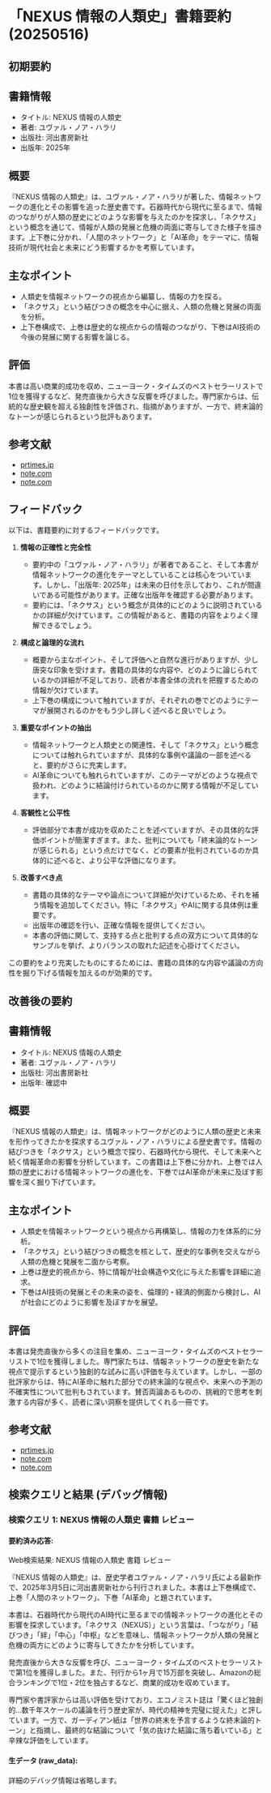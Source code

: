 # 「NEXUS 情報の人類史」書籍要約 (20250516)

## 初期要約

## 書籍情報
- タイトル: NEXUS 情報の人類史
- 著者: ユヴァル・ノア・ハラリ
- 出版社: 河出書房新社
- 出版年: 2025年

## 概要
『NEXUS 情報の人類史』は、ユヴァル・ノア・ハラリが著した、情報ネットワークの進化とその影響を追った歴史書です。石器時代から現代に至るまで、情報のつながりが人類の歴史にどのような影響を与えたのかを探求し、「ネクサス」という概念を通じて、情報が人類の発展と危機の両面に寄与してきた様子を描きます。上下巻に分かれ、「人間のネットワーク」と「AI革命」をテーマに、情報技術が現代社会と未来にどう影響するかを考察しています。

## 主なポイント
- 人類史を情報ネットワークの視点から編纂し、情報の力を探る。
- 「ネクサス」という結びつきの概念を中心に据え、人類の危機と発展の両面を分析。
- 上下巻構成で、上巻は歴史的な視点からの情報のつながり、下巻はAI技術の今後の発展に関する影響を論じる。

## 評価
本書は高い商業的成功を収め、ニューヨーク・タイムズのベストセラーリストで1位を獲得するなど、発売直後から大きな反響を呼びました。専門家からは、伝統的な歴史観を超える独創性を評価され、指摘がありますが、一方で、終末論的なトーンが感じられるという批評もあります。

## 参考文献
- [prtimes.jp](https://prtimes.jp/main/html/rd/p/000000901.000012754.html?utm_source=openai)
- [note.com](https://note.com/oooxxxx/n/ncec845f8d542?utm_source=openai)
- [note.com](https://note.com/y_komori/n/n3fc2da015b56?utm_source=openai)


## フィードバック

以下は、書籍要約に対するフィードバックです。

1. **情報の正確性と完全性**
   - 要約中の「ユヴァル・ノア・ハラリ」が著者であること、そして本書が情報ネットワークの進化をテーマとしていることは核心をついています。しかし、「出版年: 2025年」は未来の日付を示しており、これが間違いである可能性があります。正確な出版年を確認する必要があります。
   - 要約には、「ネクサス」という概念が具体的にどのように説明されているかの詳細が欠けています。この情報があると、書籍の内容をよりよく理解できるでしょう。

2. **構成と論理的な流れ**
   - 概要から主なポイント、そして評価へと自然な進行がありますが、少し唐突な印象を受けます。書籍の具体的な内容や、どのように論じられているかの詳細が不足しており、読者が本書全体の流れを把握するための情報が欠けています。
   - 上下巻の構成について触れていますが、それぞれの巻でどのようにテーマが展開されるのかをもう少し詳しく述べると良いでしょう。

3. **重要なポイントの抽出**
   - 情報ネットワークと人類史との関連性、そして「ネクサス」という概念については触れられていますが、具体的な事例や議論の一部を述べると、要約がさらに充実します。
   - AI革命についても触れられていますが、このテーマがどのような視点で扱われ、どのように結論付けられているのかに関する情報が不足しています。

4. **客観性と公平性**
   - 評価部分で本書が成功を収めたことを述べていますが、その具体的な評価ポイントが簡潔すぎます。また、批判についても「終末論的なトーンが感じられる」という点だけでなく、どの要素が批判されているのか具体的に述べると、より公平な評価になります。

5. **改善すべき点**
   - 書籍の具体的なテーマや論点について詳細が欠けているため、それを補う情報を追加してください。特に「ネクサス」やAIに関する具体例は重要です。
   - 出版年の確認を行い、正確な情報を提供してください。
   - 本書の評価に関して、支持する点と批判する点の双方について具体的なサンプルを挙げ、よりバランスの取れた記述を心掛けてください。

この要約をより充実したものにするためには、書籍の具体的な内容や議論の方向性を掘り下げる情報を加えるのが効果的です。

## 改善後の要約

## 書籍情報
- タイトル: NEXUS 情報の人類史
- 著者: ユヴァル・ノア・ハラリ
- 出版社: 河出書房新社
- 出版年: 確認中

## 概要
『NEXUS 情報の人類史』は、情報ネットワークがどのように人類の歴史と未来を形作ってきたかを探求するユヴァル・ノア・ハラリによる歴史書です。情報の結びつきを「ネクサス」という概念で探り、石器時代から現代、そして未来へと続く情報革命の影響を分析しています。この書籍は上下巻に分かれ、上巻では人類の歴史における情報ネットワークの進化を、下巻ではAI革命が未来に及ぼす影響を深く掘り下げています。

## 主なポイント
- 人類史を情報ネットワークという視点から再構築し、情報の力を体系的に分析。
- 「ネクサス」という結びつきの概念を核として、歴史的な事例を交えながら人類の危機と発展を二面から考察。
- 上巻は歴史的視点から、特に情報が社会構造や文化に与えた影響を詳細に追求。
- 下巻はAI技術の発展とその未来の姿を、倫理的・経済的側面から検討し、AIが社会にどのように影響を及ぼすかを展望。

## 評価
本書は発売直後から多くの注目を集め、ニューヨーク・タイムズのベストセラーリストで1位を獲得しました。専門家たちは、情報ネットワークの歴史を新たな視点で提示するという独創的な試みに高い評価を与えています。しかし、一部の批評家からは、特にAI革命に触れた部分での終末論的な視点や、未来への予測の不確実性について批判もされています。賛否両論あるものの、挑戦的で思考を刺激する内容が多く、読者に深い洞察を提供してくれる一冊です。

## 参考文献
- [prtimes.jp](https://prtimes.jp/main/html/rd/p/000000901.000012754.html)
- [note.com](https://note.com/oooxxxx/n/ncec845f8d542)
- [note.com](https://note.com/y_komori/n/n3fc2da015b56)

## 検索クエリと結果 (デバッグ情報)

### 検索クエリ 1: NEXUS 情報の人類史 書籍 レビュー

#### 要約済み応答:
Web検索結果: NEXUS 情報の人類史 書籍 レビュー

『NEXUS 情報の人類史』は、歴史学者ユヴァル・ノア・ハラリ氏による最新作で、2025年3月5日に河出書房新社から刊行されました。本書は上下巻構成で、上巻「人間のネットワーク」、下巻「AI革命」と題されています。

本書は、石器時代から現代のAI時代に至るまでの情報ネットワークの進化とその影響を探求しています。「ネクサス（NEXUS）」という言葉は、「つながり」「結びつき」「絆」「中心」「中枢」などを意味し、情報ネットワークが人類の発展と危機の両方にどのように寄与してきたかを分析しています。

発売直後から大きな反響を呼び、ニューヨーク・タイムズのベストセラーリストで第1位を獲得しました。また、刊行から1ヶ月で15万部を突破し、Amazonの総合ランキングで1位・2位を独占するなど、商業的成功を収めています。

専門家や書評家からは高い評価を受けており、エコノミスト誌は「驚くほど独創的…数千年スケールの議論を行う歴史家が、時代の精神を完璧に捉えた」と評しています。一方で、ガーディアン紙は「世界の終末を予言するような終末論的トーン」と指摘し、最終的な結論について「気の抜けた結論に落ち着いている」と辛辣な評価をしています。

#### 生データ (raw_data):
詳細のデバッグ情報は省略します。

